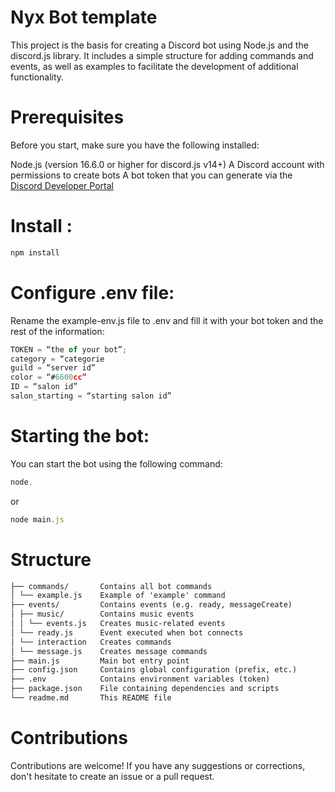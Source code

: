 # Nyx Bot template

This project is the basis for creating a Discord bot using Node.js and the discord.js library. It includes a simple structure for adding commands and events, as well as examples to facilitate the development of additional functionality.

# Prerequisites
Before you start, make sure you have the following installed:

Node.js (version 16.6.0 or higher for discord.js v14+)
A Discord account with permissions to create bots
A bot token that you can generate via the [Discord Developer Portal](https://discord.com/developers/applications)

# Install :

```js
npm install
```

# Configure .env file:

Rename the example-env.js file to .env and fill it with your bot token and the rest of the information:

```js
TOKEN = “the of your bot”;
category = “categorie
guild = “server id”
color = “#6600cc”
ID = “salon id”
salon_starting = “starting salon id”
```

# Starting the bot:

You can start the bot using the following command:

```js
node.
```
or
```js
node main.js
```

# Structure

```md
├── commands/       Contains all bot commands
│ └── example.js    Example of 'example' command
├── events/         Contains events (e.g. ready, messageCreate)
│ ├── music/        Contains music events
│ │ └── events.js   Creates music-related events
│ └── ready.js      Event executed when bot connects
│ └── interaction   Creates commands
│ └── message.js    Creates message commands
├── main.js         Main bot entry point
├── config.json     Contains global configuration (prefix, etc.)
├── .env            Contains environment variables (token)
├── package.json    File containing dependencies and scripts
└── readme.md       This README file
```

# Contributions
Contributions are welcome! If you have any suggestions or corrections, don't hesitate to create an issue or a pull request.
